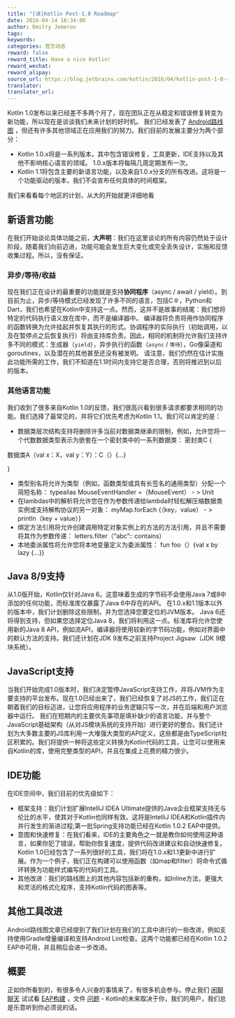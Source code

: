 ```yaml
---
title: "[译]Kotlin Post-1.0 Roadmap"
date: 2016-04-14 16:34:00
author: Dmitry Jemerov
tags:
keywords:
categories: 官方动态
reward: false
reward_title: Have a nice Kotlin!
reward_wechat:
reward_alipay:
source_url: https://blog.jetbrains.com/kotlin/2016/04/kotlin-post-1-0-roadmap/
translator:
translator_url:
---
```


Kotlin 1.0发布以来已经差不多两个月了，现在团队正在从稳定和错误修复转变为新功能，所以现在是谈谈我们未来计划的好时机。
我们已经发表了 [Android路线图](http://blog.jetbrains.com/kotlin/2016/03/kotlins-android-roadmap/) ，但还有许多其他领域正在应用我们的努力。我们目前的发展主要分为两个部分：

* Kotlin 1.0.x将是一系列版本，其中包含错误修复，工具更新，IDE支持以及其他不影响核心语言的领域。 1.0.x版本将每隔几周定期发布一次。
* Kotlin 1.1将包含主要的新语言功能，以及来自1.0.x分支的所有改进。这将是一个功能驱动的版本，我们不会宣布任何具体的时间框架。

我们来看看每个地区的计划，从大的开始就更详细地看
<span id =“more-3844”> </span>
## 新语言功能

在我们开始谈论具体功能之前，<strong>大声明</strong>：我们在这里谈论的所有内容仍然处于设计阶段，随着我们向前迈进，功能可能会发生巨大变化或完全丢失设计，实施和反馈收集过程。所以，没有保证。
### 异步/等待/收益

现在我们正在设计的最重要的功能就是支持<strong>协同程序</strong>（async / await / yield）。到目前为止，异步/等待模式已经发现了许多不同的语言，包括C＃，Python和Dart，我们也希望在Kotlin中支持这一点。然而，这并不是故事的结尾：我们想将特定的代码执行语义放在库中，而不是编译器中。
编译器将负责将用作协同程序的函数转换为允许挂起并恢复其执行的形式。协调程序的实际执行（初始调用，以及在暂停点之后恢复执行）将由支持库负责。因此，相同的机制将允许我们支持许多不同的模式：生成器（`yield`），异步执行的函数（`async` / `等待`），Go像渠道和goroutines，以及潜在的其他甚至还没有被发明。
请注意，我们仍然在估计实施此功能所需的工作，我们不知道在1.1时间内支持它是否合理，否则将推迟到以后的版本。
### 其他语言功能

我们收到了很多来自Kotlin 1.0的反馈，我们很高兴看到很多请求都要求相同的功能。我们选择了最常见的，并将它们优先考虑为Kotlin 1.1。我们可以肯定的是：

* 数据类层次结构支持将删除许多当前对数据类继承的限制，例如，允许您将一个代数数据类型表示为嵌套在一个密封类中的一系列数据类：
密封类C {

数据类A（val x：X，val y：Y）：C（）{...}

}
* 类型别名将允许为类型（例如，函数类型或具有长签名的通用类型）分配一个简短名称：
typealias MouseEventHandler =（MouseEvent） - > Unit
* 在lambdas中的解析将允许您在作为参数传递给lambda时轻松解压缩数据类实例或支持解构协议的另一对象：
myMap.forEach {（key，value） - > println（key + value）}
* 绑定方法引用将允许创建调用特定对象实例上的方法的方法引用，并且不需要将其作为参数传递：
letters.filter（“abc”:: contains）
* 本地委派属性将允许您将本地变量定义为委派属性：
fun foo（）{val x by lazy {...}}

## Java 8/9支持

从1.0版开始，Kotlin仅针对Java 6。这意味着生成的字节码不会使用Java 7或8中添加的任何功能，而标准库仅暴露了Java 6中存在的API。
在1.0.x和1.1版本以外的版本中，我们计划删除这些限制，并为您选择您要定位的JVM版本。 Java 6还将得到支持，但如果您选择定位Java 8，我们将利用这一点。标准库将允许您使用新的Java 8 API，例如流API，编译器将使用较新的字节码功能，例如对界面中的默认方法的支持。我们还计划在JDK 9发布之前支持Project Jigsaw（JDK 9模块系统）。
## JavaScript支持

当我们开始完成1.0版本时，我们决定暂停JavaScript支持工作，并将JVM作为主要支持的平台发布。现在1.0已经出来了，我们已经恢复了对JS的工作，我们正在朝着我们的目标迈进，让您将应用程序的业务逻辑只写一次，并在后端和用户浏览器中运行。
我们在短期内的主要优先事项是填补缺少的语言功能，并与整个JavaScript基础架构（从对JS模块系统的支持开始）进行更好的整合。我们还计划为大多数主要的JS库利用一大堆强大类型的API定义，这些都是由TypeScript社区积累的。我们将提供一种将这些定义转换为Kotlin代码的工具，让您可以使用来自Kotlin的库，使用完整类型的API，并且在集成上花费的精力很少。
## IDE功能

在IDE空间中，我们目前的优先级如下：

* 框架支持：我们计划扩展IntelliJ IDEA Ultimate提供的Java企业框架支持无与伦比的水平，使其对于Kotlin也同样有效。这将是IntelliJ IDEA和Kotlin插件内并行发生的渐进过程;第一批Spring支持功能已经在Kotlin 1.0.2 EAP中提供。
* 意图和快速修复：在我们看来，IDE的主要角色之一就是教你如何使用这种语言，如果你犯了错误，帮助你恢复速度，提供代码改进建议和自动快速修复。 Kotlin 1.0已经包含了一系列很好的工具，我们将在1.0.x和1.1更新中进行扩展。作为一个例子，我们正在构建可以使用函数（如map和filter）将命令式循环转换为功能样式编写的代码的工具。
* 其他改进：我们的路线图上的其他内容包括新的重构，如Inline方法，更强大和灵活的格式化程序，支持Kotlin代码的图表等。

## 其他工具改进

Android路线图文章已经提到了我们计划在我们的工具中进行的一些改进，例如支持使用Gradle增量编译和支持Android Lint检查。这两个功能都已经在Kotlin 1.0.2 EAP中可用，并且稍后会进一步改进。
## 概要

正如你所看到的，有很多令人兴奋的事情来了，有很多机会参与。停止我们 [闲聊聊天](http://kotlinslackin.herokuapp.com/) 试试看 [EAP构建](https://discuss.kotlinlang.org/c/eap) ，文件 [问题](http://youtrack.jetbrains.com/issues/KT) - Kotlin的未来取决于你，我们的用户，我们总是乐意听到你必须说的话。
